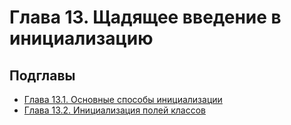# Глава 13. Щадящее введение в инициализацию

## Подглавы

- [Глава 13.1. Основные способы инициализации](/courses/cpp/chapters/cpp_chapter_0131/)
- [Глава 13.2. Инициализация полей классов](/courses/cpp/chapters/cpp_chapter_0132/)
